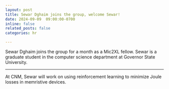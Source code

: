 ```yaml
---
layout: post
title: Sewar Dghaim joins the group, welcome Sewar!
date: 2024-09-09  09:00:00-0700
inline: false
related_posts: false
categories: hr

---
```


Sewar Dghaim joins the group for a month as a Mic2XL fellow. Sewar is a graduate student in the computer science department at Governor State University.

---

At CNM, Sewar will work on using reinforcement learning to minimize Joule losses in memristive devices. 
